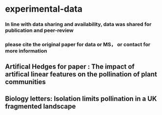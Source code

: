 #   experimental-data
###  In line with data sharing and availability, data was shared for publication and peer-review ###
### please cite the original paper for data or MS， or contact for more information ###

## Artifical Hedges for paper : The impact of artifical linear features on the pollination of plant communities

## Biology letters: Isolation limits pollination in a UK fragmented landscape
